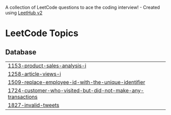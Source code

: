 A collection of LeetCode questions to ace the coding interview! - Created using [LeetHub v2](https://github.com/arunbhardwaj/LeetHub-2.0)
<!---LeetCode Topics Start-->
# LeetCode Topics
## Database
|  |
| ------- |
| [1153-product-sales-analysis-i](https://github.com/uaayush01/SQL-TOP-50/tree/master/1153-product-sales-analysis-i) |
| [1258-article-views-i](https://github.com/uaayush01/SQL-TOP-50/tree/master/1258-article-views-i) |
| [1509-replace-employee-id-with-the-unique-identifier](https://github.com/uaayush01/SQL-TOP-50/tree/master/1509-replace-employee-id-with-the-unique-identifier) |
| [1724-customer-who-visited-but-did-not-make-any-transactions](https://github.com/uaayush01/SQL-TOP-50/tree/master/1724-customer-who-visited-but-did-not-make-any-transactions) |
| [1827-invalid-tweets](https://github.com/uaayush01/SQL-TOP-50/tree/master/1827-invalid-tweets) |
<!---LeetCode Topics End-->